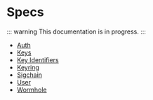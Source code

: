# Specs

::: warning
This documentation is in progress.
:::

- [Auth](/docs/specs/auth.md)
- [Keys](/docs/specs/keys.md)
- [Key Identifiers](/docs/specs/kid.md)
- [Keyring](/docs/specs/keyring.md)
- [Sigchain](/docs/specs/sigchain.md)
- [User](/docs/specs/user.md)
- [Wormhole](/docs/specs/wormhole.md)
